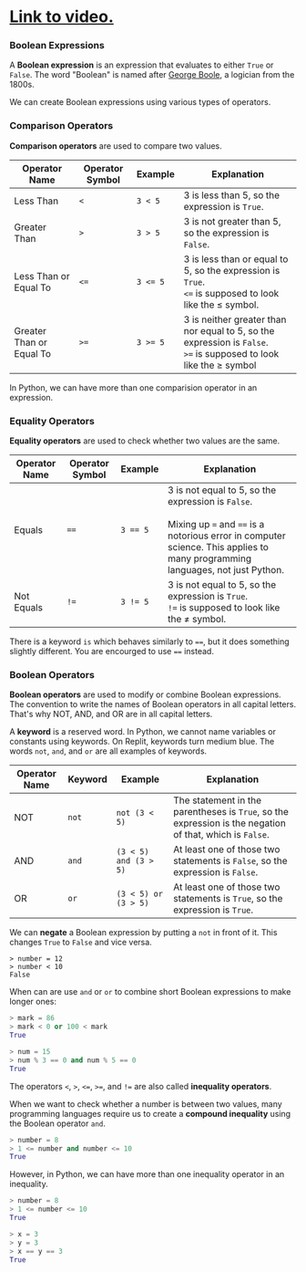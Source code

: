 # [Link to video.](https://www.youtube.com/watch?v=kQilEyO_msg&list=PLVD25niNi0Bkf2psAf7PzB1SV068XyNPo&index=16)

### Boolean Expressions

A **Boolean expression** is an expression that evaluates to either `True` or `False`. The word "Boolean" is named after [George Boole](https://en.wikipedia.org/wiki/George_Boole), a logician from the 1800s.

We can create Boolean expressions using various types of operators. 

### Comparison Operators 

**Comparison operators** are used to compare two values. 

| Operator Name | Operator Symbol | Example | Explanation |
| --- | --- | --- | --- | 
| Less Than | `<` | `3 < 5` | 3 is less than 5, so the expression is `True`. |
| Greater Than | `>` | `3 > 5` | 3 is not greater than 5, so the expression is `False`. |
| Less Than or Equal To | `<=` | `3 <= 5`	| 3 is less than or equal to 5, so the expression is `True`.<br /> `<=` is supposed to look like the ≤ symbol. |
| Greater Than or Equal To | `>=` | `3 >= 5 `	| 3 is neither greater than nor equal to 5, so the expression is `False`.<br />`>=` is supposed to look like the ≥ symbol |

In Python, we can have more than one comparision operator in an expression. 

### Equality Operators

**Equality operators** are used to check whether two values are the same.

| Operator Name | Operator Symbol | Example | Explanation |
| --- | --- | --- | --- | 
| Equals | `==` | `3 == 5 `	| 3 is not equal to 5, so the expression is `False`.<br/></br>Mixing up `=` and `==` is a notorious error in computer science. This applies to many programming languages, not just Python. |
| Not Equals | `!=` | `3 != 5 `	| 3 is not equal to 5, so the expression is `True`.<br />`!=` is supposed to look like the ≠ symbol.  |

There is a keyword `is` which behaves similarly to `==`, but it does something slightly different. You are encourged to use `==` instead.

### Boolean Operators

**Boolean operators** are used to modify or combine Boolean expressions. The convention to write the names of Boolean operators in all capital letters. That's why NOT, AND, and OR are in all capital letters.

A **keyword** is a reserved word. In Python, we cannot name variables or constants using keywords. On Replit, keywords turn medium blue. The words `not`, `and`, and `or` are all examples of keywords.

| Operator Name | Keyword | Example | Explanation |
| --- | --- | --- | --- | 
| NOT | `not` |  `not (3 < 5)`	| The statement in the parentheses is `True`, so the expression is the negation of that, which is `False`. |
| AND | `and` |  `(3 < 5) and (3 > 5) `	| At least one of those two statements is `False`, so the expression is `False`. |
| OR | `or` | `(3 < 5) or (3 > 5) `	| At least one of those two statements is `True`, so the expression is `True`. |

We can **negate** a Boolean expression by putting a `not` in front of it. This changes `True` to `False` and vice versa.

```
> number = 12
> number < 10
False
```

When can are use `and` or `or` to combine short Boolean expressions to make longer ones:

```python
> mark = 86
> mark < 0 or 100 < mark
True
```

```python
> num = 15
> num % 3 == 0 and num % 5 == 0
True
```

The operators `<`, `>`, `<=`, `>=`, and `!=` are also called **inequality operators**.

When we want to check whether a number is between two values, many programming languages require us to create a **compound inequality** using the Boolean operator `and`.

```python
> number = 8
> 1 <= number and number <= 10
True
```

However, in Python, we can have more than one inequality operator in an inequality.

```python
> number = 8
> 1 <= number <= 10
True
```

```python
> x = 3
> y = 3
> x == y == 3
True
```
